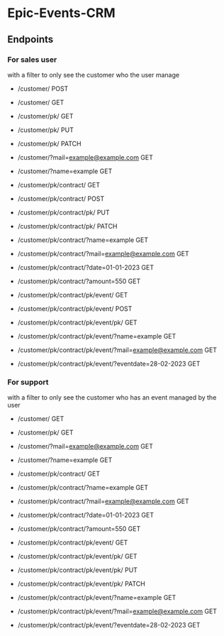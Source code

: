 # Epic-Events-CRM

## Endpoints

### For sales user
with a filter to only see the customer who the user manage

- /customer/ POST
- /customer/ GET
- /customer/pk/ GET
- /customer/pk/ PUT
- /customer/pk/ PATCH

- /customer/?mail=example@example.com GET
- /customer/?name=example GET

- /customer/pk/contract/ GET
- /customer/pk/contract/ POST
- /customer/pk/contract/pk/ PUT
- /customer/pk/contract/pk/ PATCH

- /customer/pk/contract/?name=example GET
- /customer/pk/contract/?mail=example@example.com GET
- /customer/pk/contract/?date=01-01-2023 GET
- /customer/pk/contract/?amount=550 GET

- /customer/pk/contract/pk/event/ GET
- /customer/pk/contract/pk/event/ POST
- /customer/pk/contract/pk/event/pk/ GET

- /customer/pk/contract/pk/event/?name=example GET
- /customer/pk/contract/pk/event/?mail=example@example.com GET
- /customer/pk/contract/pk/event/?eventdate=28-02-2023 GET


### For support 
with a filter to only see the customer who has an event managed by the user

- /customer/ GET 
- /customer/pk/ GET

- /customer/?mail=example@example.com GET
- /customer/?name=example GET

- /customer/pk/contract/ GET

- /customer/pk/contract/?name=example GET
- /customer/pk/contract/?mail=example@example.com GET
- /customer/pk/contract/?date=01-01-2023 GET
- /customer/pk/contract/?amount=550 GET

- /customer/pk/contract/pk/event/ GET
- /customer/pk/contract/pk/event/pk/ GET
- /customer/pk/contract/pk/event/pk/ PUT
- /customer/pk/contract/pk/event/pk/ PATCH

- /customer/pk/contract/pk/event/?name=example GET
- /customer/pk/contract/pk/event/?mail=example@example.com GET
- /customer/pk/contract/pk/event/?eventdate=28-02-2023 GET
